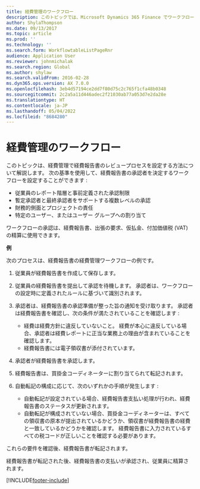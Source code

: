 ```yaml
---
title: 経費管理のワークフロー
description: このトピックでは、Microsoft Dynamics 365 Finance でワークフロー システムを使用する方法を説明し、経費管理で経費精算書の確認プロセスを設定します。
author: ShylaThompson
ms.date: 09/13/2017
ms.topic: article
ms.prod: ''
ms.technology: ''
ms.search.form: WorkflowtableListPageRnr
audience: Application User
ms.reviewer: johnmichalak
ms.search.region: Global
ms.author: shylaw
ms.search.validFrom: 2016-02-28
ms.dyn365.ops.version: AX 7.0.0
ms.openlocfilehash: 3eb4d57194ce2dd7f80d75c2c765f1cfa48b0348
ms.sourcegitcommit: 2c2a5a11d446adec2f21030ab77a053d7e2da28e
ms.translationtype: HT
ms.contentlocale: ja-JP
ms.lasthandoff: 05/04/2022
ms.locfileid: "8684280"
---
```

# <a name="expense-management-workflow"></a>経費管理のワークフロー

このトピックは、経費管理で経費報告書のレビュープロセスを設定する方法について解説します。 次の基準を使用して、経費報告書の承認者を決定するワークフローを設定することができます :

- 従業員のレポート階層と事前定義された承認制限
- 暫定承認者と最終承認者をサポートする複数レベルの承認
- 財務的側面とプロジェクトの責任
- 特定のユーザー、またはユーザー グループへの割り当て

ワークフローの承認は、経費報告書、出張の要求、仮払金、付加価値税 (VAT) の精算に使用できます。

**例**

次のプロセスは、経費報告書の経費管理ワークフローの例です。

1. 従業員が経費報告書を作成して保存します。
2. 従業員の経費報告書を提出して承認を待機します。 承認者は、ワークフローの設定時に定義されたルールに基づいて識別されます。
3. 承認者は、経費報告書の承認準備が整った旨の通知を受け取ります。 承認者は経費報告書を確認し、次の条件が満たされていることを確認します :

    - 経費は経費方針に違反していないこと。 経費が本心に違反している場合、承認者は経費レポートに正当な業務上の理由が含まれていることを確認します。
    - 経費報告書には電子領収書が添付されています。

4. 承認者が経費報告書を承認します。
5. 経費報告書は、買掛金コーディネーターに割り当てられて転記されます。
6. 自動転記の構成に応じて、次のいずれかの手順が発生します :

    - 自動転記が設定されている場合、経費報告書支払い処理が行われ、経費報告書のステータスが更新されます。
    - 自動転記が構成されていない場合、買掛金コーディネーターは、すべての領収書の原本が提出されているかどうか、領収書が経費報告書の経費と一致しているかどうかを確認します。 経費報告書に入力されているすべての税コードが正しいことを確認する必要があります。

これらの要件を確認後、経費報告書が転記されます。

経費報告書が転記された後、経費報告書の支払いが承認され、従業員に精算されます。


[!INCLUDE[footer-include](../includes/footer-banner.md)]